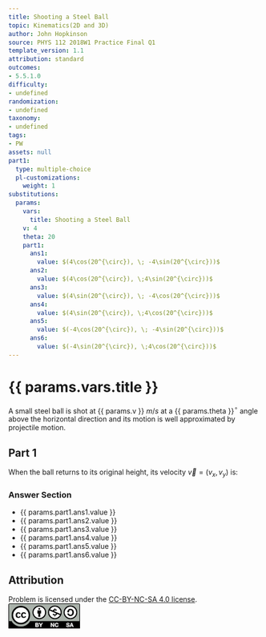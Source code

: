 ```yaml
---
title: Shooting a Steel Ball
topic: Kinematics(2D and 3D)
author: John Hopkinson
source: PHYS 112 2018W1 Practice Final Q1
template_version: 1.1
attribution: standard
outcomes:
- 5.5.1.0
difficulty:
- undefined
randomization:
- undefined
taxonomy:
- undefined
tags:
- PW
assets: null
part1:
  type: multiple-choice
  pl-customizations:
    weight: 1
substitutions:
  params:
    vars:
      title: Shooting a Steel Ball
    v: 4
    theta: 20
    part1:
      ans1:
        value: $(4\cos(20^{\circ}), \; -4\sin(20^{\circ}))$
      ans2:
        value: $(4\cos(20^{\circ}), \;4\sin(20^{\circ}))$
      ans3:
        value: $(4\sin(20^{\circ}), \; -4\cos(20^{\circ}))$
      ans4:
        value: $(4\sin(20^{\circ}), \;4\cos(20^{\circ}))$
      ans5:
        value: $(-4\cos(20^{\circ}), \; -4\sin(20^{\circ}))$
      ans6:
        value: $(-4\sin(20^{\circ}), \;4\cos(20^{\circ}))$
---
```

# {{ params.vars.title }}
A small steel ball is shot at {{ params.v }} $m/s$ at a {{ params.theta }}$^{\circ}$ angle above the horizontal direction and its motion is well approximated by projectile motion.

## Part 1

When the ball returns to its original height, its velocity $\overrightarrow{v} = (v_x, v_y)$ is:

### Answer Section

- {{ params.part1.ans1.value }}
- {{ params.part1.ans2.value }}
- {{ params.part1.ans3.value }}
- {{ params.part1.ans4.value }}
- {{ params.part1.ans5.value }}
- {{ params.part1.ans6.value }}

## Attribution

Problem is licensed under the [CC-BY-NC-SA 4.0 license](https://creativecommons.org/licenses/by-nc-sa/4.0/).<br> ![The Creative Commons 4.0 license requiring attribution-BY, non-commercial-NC, and share-alike-SA license.](https://raw.githubusercontent.com/firasm/bits/master/by-nc-sa.png)